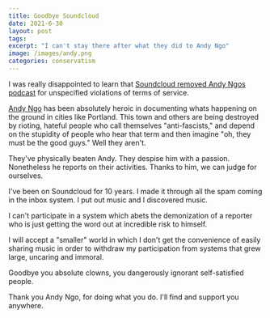```yaml
---
title: Goodbye Soundcloud
date: 2021-6-30
layout: post
tags:
excerpt: "I can't stay there after what they did to Andy Ngo"
image: /images/andy.png
categories: conservatism
---
```


I was really disappointed to learn that [Soundcloud removed Andy Ngos podcast](https://www.dailymail.co.uk/news/article-9737721/Andy-Ngo-latest-conservative-voice-CANCELED-Big-Tech-SoundCloud-bans-podcast.html)
for unspecified violations of terms of service.

[Andy Ngo](https://twitter.com/MrAndyNgo) has been absolutely heroic in documenting whats happening on the ground
in cities like Portland. This town and others are being destroyed by rioting, hateful people who call themselves
"anti-fascists," and depend on the stupidity of people who hear that
term and then imagine "oh, they must be the good guys." Well they aren't.

They've physically beaten Andy. They despise him with a passion. Nonetheless he reports
on their activities. Thanks to him, we can judge for ourselves.

I've been on Soundcloud for 10 years. I made it through all the spam coming
in the inbox system. I put out music and I discovered music.

I can't participate in a system which abets the demonization of a reporter
who is just getting the word out at incredible risk to himself.

I will accept a "smaller" world in which I don't get the convenience of easily
sharing music in order to withdraw my participation from systems that grew
large, uncaring and immoral.

Goodbye you absolute clowns, you dangerously ignorant self-satisfied people.

Thank you Andy Ngo, for doing what you do. I'll find and support you anywhere.

